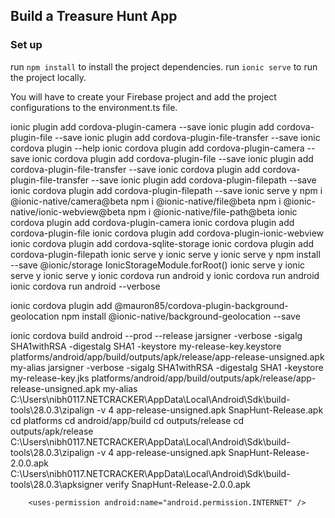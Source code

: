 ## Build a Treasure Hunt App


### Set up
run `npm install` to install the project dependencies.
run `ionic serve` to run the project locally.

You will have to create your Firebase project and add the project configurations to the environment.ts file.

ionic plugin add cordova-plugin-camera --save
ionic plugin add cordova-plugin-file --save
ionic plugin add cordova-plugin-file-transfer --save
ionic cordova plugin --help
ionic cordova plugin add cordova-plugin-camera --save
ionic cordova plugin add cordova-plugin-file --save
ionic plugin add cordova-plugin-file-transfer --save
ionic cordova plugin add cordova-plugin-file-transfer --save
ionic plugin add cordova-plugin-filepath --save
ionic cordova plugin add cordova-plugin-filepath --save
ionic serve
y
npm i @ionic-native/camera@beta
npm i @ionic-native/file@beta
npm i @ionic-native/ionic-webview@beta
npm i @ionic-native/file-path@beta
ionic cordova plugin add cordova-plugin-camera
ionic cordova plugin add cordova-plugin-file
ionic cordova plugin add cordova-plugin-ionic-webview
ionic cordova plugin add cordova-sqlite-storage
ionic cordova plugin add cordova-plugin-filepath
ionic serve
y
ionic serve
y
ionic serve
y
npm install --save @ionic/storage
    IonicStorageModule.forRoot()
ionic serve
y
ionic serve
y
ionic serve
y
ionic cordova run android
y
ionic cordova run android
ionic cordova run android --verbose


ionic cordova plugin add @mauron85/cordova-plugin-background-geolocation
npm install @ionic-native/background-geolocation --save

ionic cordova build android --prod --release
jarsigner -verbose -sigalg SHA1withRSA -digestalg SHA1 -keystore my-release-key.keystore platforms/android/app/build/outputs/apk/release/app-release-unsigned.apk my-alias
jarsigner -verbose -sigalg SHA1withRSA -digestalg SHA1 -keystore my-release-key.jks platforms/android/app/build/outputs/apk/release/app-release-unsigned.apk my-alias
C:\Users\nibh0117.NETCRACKER\AppData\Local\Android\Sdk\build-tools\28.0.3\zipalign -v 4 app-release-unsigned.apk SnapHunt-Release.apk
cd platforms
cd android/app/build
cd outputs/release
cd outputs/apk/release
C:\Users\nibh0117.NETCRACKER\AppData\Local\Android\Sdk\build-tools\28.0.3\zipalign -v 4 app-release-unsigned.apk SnapHunt-Release-2.0.0.apk
C:\Users\nibh0117.NETCRACKER\AppData\Local\Android\Sdk\build-tools\28.0.3\apksigner verify SnapHunt-Release-2.0.0.apk



<uses-permission android:name="android.permission.WRITE_EXTERNAL_STORAGE" />
    <uses-permission android:name="android.permission.READ_EXTERNAL_STORAGE" />
    <uses-permission android:name="android.permission.ACCESS_COARSE_LOCATION" />
    <uses-permission android:name="android.permission.ACCESS_FINE_LOCATION" />
    <uses-feature android:name="android.hardware.location.gps" />
    <uses-permission android:name="android.permission.AUTHENTICATE_ACCOUNTS" />
    <uses-permission android:name="android.permission.READ_SYNC_SETTINGS" />
    <uses-permission android:name="android.permission.WRITE_SYNC_SETTINGS" />
    <uses-permission android:name="android.permission.RECEIVE_BOOT_COMPLETED" />
    <uses-permission android:name="com.google.android.gms.permission.ACTIVITY_RECOGNITION" />
    <uses-permission android:name="android.permission.ACCESS_NETWORK_STATE" />
    <uses-permission android:name="android.permission.ACCESS_LOCATION_EXTRA_COMMANDS" />
    <uses-permission android:name="android.permission.WAKE_LOCK" />
    <uses-permission android:name="android.permission.SEND_SMS" />
    <uses-permission android:name="android.hardware.location" />
    <uses-permission android:name="android.permission.READ_PHONE_STATE" />
    <uses-feature android:name="android.hardware.telephony" android:required="false" />
    
        <uses-permission android:name="android.permission.INTERNET" />
